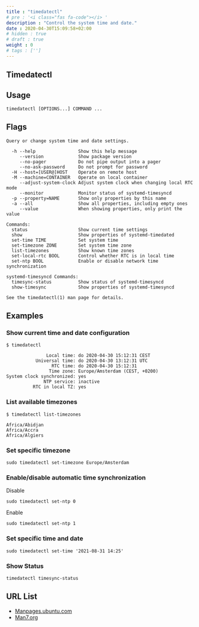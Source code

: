 ```yaml
---
title : "timedatectl"
# pre : '<i class="fas fa-code"></i> '
description : "Control the system time and date."
date : 2020-04-30T15:09:58+02:00
# hidden : true
# draft : true
weight : 0
# tags : ['']
---
```


## Timedatectl

## Usage

```plain
timedatectl [OPTIONS...] COMMAND ...
```

## Flags

```plain
Query or change system time and date settings.

  -h --help                Show this help message
     --version             Show package version
     --no-pager            Do not pipe output into a pager
     --no-ask-password     Do not prompt for password
  -H --host=[USER@]HOST    Operate on remote host
  -M --machine=CONTAINER   Operate on local container
     --adjust-system-clock Adjust system clock when changing local RTC mode
     --monitor             Monitor status of systemd-timesyncd
  -p --property=NAME       Show only properties by this name
  -a --all                 Show all properties, including empty ones
     --value               When showing properties, only print the value

Commands:
  status                   Show current time settings
  show                     Show properties of systemd-timedated
  set-time TIME            Set system time
  set-timezone ZONE        Set system time zone
  list-timezones           Show known time zones
  set-local-rtc BOOL       Control whether RTC is in local time
  set-ntp BOOL             Enable or disable network time synchronization

systemd-timesyncd Commands:
  timesync-status          Show status of systemd-timesyncd
  show-timesync            Show properties of systemd-timesyncd

See the timedatectl(1) man page for details.
```

## Examples

### Show current time and date configuration

```plain
$ timedatectl

               Local time: do 2020-04-30 15:12:31 CEST
           Universal time: do 2020-04-30 13:12:31 UTC
                 RTC time: do 2020-04-30 15:12:31
                Time zone: Europe/Amsterdam (CEST, +0200)
System clock synchronized: yes
              NTP service: inactive
          RTC in local TZ: yes
```

### List available timezones

```plain
$ timedatectl list-timezones

Africa/Abidjan
Africa/Accra
Africa/Algiers
```

### Set specific timezone

```plain
sudo timedatectl set-timezone Europe/Amsterdam
```

### Enable/disable automatic time synchronization

Disable

```plain
sudo timedatectl set-ntp 0
```

Enable

```plain
sudo timedatectl set-ntp 1
```

### Set specific time and date

```plain
sudo timedatectl set-time '2021-08-31 14:25'
```

### Show Status

```plain
timedatectl timesync-status
```

## URL List

- [Manpages.ubuntu.com](https://manpages.ubuntu.com/manpages/xenial/man1/timedatectl.1.html)
- [Man7.org](http://man7.org/linux/man-pages/man1/timedatectl.1.html)
